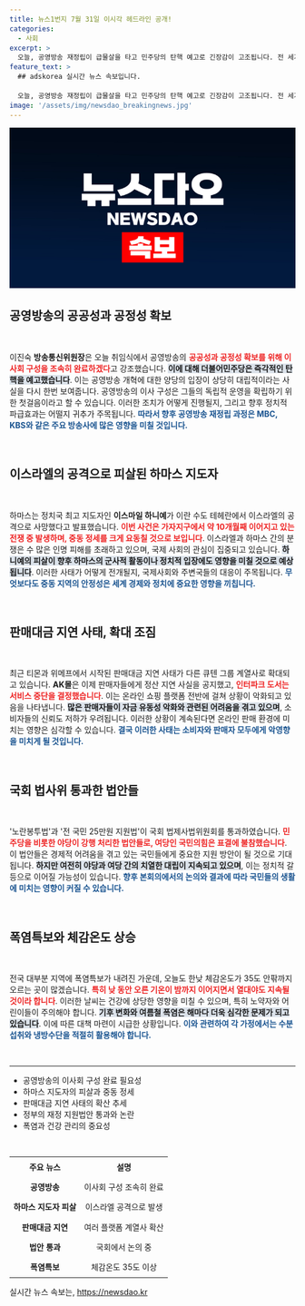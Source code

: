 ```yaml
---
title: 뉴스1번지 7월 31일 이시각 헤드라인 공개!
categories:
  - 사회
excerpt: >
  오늘, 공영방송 재정립이 급물살을 타고 민주당의 탄핵 예고로 긴장감이 고조됩니다. 전 세계의 관심이 집중된 가운데 하마스 지도자의 피살 사건과 판매대금 지연 사태도 심각한 논란을 일으키고 있습니다. 폭염 속에서 여야의 갈등이 크게 팽배한 이 시각, 진짜 현장은 어디일까요? 클릭해 확인해 보세요!
feature_text: >
  ## adskorea 실시간 뉴스 속보입니다.

  오늘, 공영방송 재정립이 급물살을 타고 민주당의 탄핵 예고로 긴장감이 고조됩니다. 전 세계의 관심이 집중된 가운데 하마스 지도자의 피살 사건과 판매대금 지연 사태도 심각한 논란을 일으키고 있습니다. 폭염 속에서 여야의 갈등이 크게 팽배한 이 시각, 진짜 현장은 어디일까요? 클릭해 확인해 보세요!
image: '/assets/img/newsdao_breakingnews.jpg'
---
```


<p><img src="/assets/img/newsdao_breakingnews.jpg" alt="adskorea 속보" /></p>

<h2 data-ke-size="size26">공영방송의 공공성과 공정성 확보</h2>

<p data-ke-size="size16">&nbsp;</p>

<p>이진숙 <b>방송통신위원장</b>은 오늘 취임식에서 공영방송의 <b><span style="color: #ee2323;">공공성과 공정성 확보를 위해 이사회 구성을 조속히 완료하겠다</span></b>고 강조했습니다. <b><span style="background-color: #21538527;">이에 대해 더불어민주당은 즉각적인 탄핵을 예고했습니다</span></b>. 이는 공영방송 개혁에 대한 양당의 입장이 상당히 대립적이라는 사실을 다시 한번 보여줍니다. 공영방송의 이사 구성은 그들의 독립적 운영을 확립하기 위한 첫걸음이라고 할 수 있습니다. 이러한 조치가 어떻게 진행될지, 그리고 향후 정치적 파급효과는 어떨지 귀추가 주목됩니다. <b><span style="color: #1a5490;">따라서 향후 공영방송 재정립 과정은 MBC, KBS와 같은 주요 방송사에 많은 영향을 미칠 것입니다.</span></b> </p>

<p data-ke-size="size16">&nbsp;</p>

<h2 data-ke-size="size26">이스라엘의 공격으로 피살된 하마스 지도자</h2>

<p data-ke-size="size16">&nbsp;</p>

<p>하마스는 정치국 최고 지도자인 <b>이스마일 하니예</b>가 이란 수도 테헤란에서 이스라엘의 공격으로 사망했다고 발표했습니다. <b><span style="color: #ee2323;">이번 사건은 가자지구에서 약 10개월째 이어지고 있는 전쟁 중 발생하며, 중동 정세를 크게 요동칠 것으로 보입니다</span></b>. 이스라엘과 하마스 간의 분쟁은 수 많은 인명 피해를 초래하고 있으며, 국제 사회의 관심이 집중되고 있습니다. <b><span style="background-color: #21538527;">하니예의 피살이 향후 하마스의 군사적 활동이나 정치적 입장에도 영향을 미칠 것으로 예상됩니다</span></b>. 이러한 사태가 어떻게 전개될지, 국제사회와 주변국들의 대응이 주목됩니다. <b><span style="color: #1a5490;">무엇보다도 중동 지역의 안정성은 세계 경제와 정치에 중요한 영향을 끼칩니다.</span></b> </p>

<p data-ke-size="size16">&nbsp;</p>

<h2 data-ke-size="size26">판매대금 지연 사태, 확대 조짐</h2>

<p data-ke-size="size16">&nbsp;</p>

<p>최근 티몬과 위메프에서 시작된 판매대금 지연 사태가 다른 큐텐 그룹 계열사로 확대되고 있습니다. <b>AK몰</b>은 이제 판매자들에게 정산 지연 사실을 공지했고, <b><span style="color: #ee2323;">인터파크 도서는 서비스 중단을 결정했습니다</span></b>. 이는 온라인 쇼핑 플랫폼 전반에 걸쳐 상황이 악화되고 있음을 나타냅니다. <b><span style="background-color: #21538527;">많은 판매자들이 자금 유동성 악화와 관련된 어려움을 겪고 있으며</span></b>, 소비자들의 신뢰도 저하가 우려됩니다. 이러한 상황이 계속된다면 온라인 판매 환경에 미치는 영향은 심각할 수 있습니다. <b><span style="color: #1a5490;">결국 이러한 사태는 소비자와 판매자 모두에게 악영향을 미치게 될 것입니다.</span></b></p>

<p data-ke-size="size16">&nbsp;</p>

<h2 data-ke-size="size26">국회 법사위 통과한 법안들</h2>

<p data-ke-size="size16">&nbsp;</p>

<p>'노란봉투법'과 '전 국민 25만원 지원법'이 국회 법제사법위원회를 통과하였습니다. <b><span style="color: #ee2323;">민주당을 비롯한 야당이 강행 처리한 법안들로, 여당인 국민의힘은 표결에 불참했습니다</span></b>. 이 법안들은 경제적 어려움을 겪고 있는 국민들에게 중요한 지원 방안이 될 것으로 기대됩니다. <b><span style="background-color: #21538527;">하지만 여전히 야당과 여당 간의 치열한 대립이 지속되고 있으며</span></b>, 이는 정치적 갈등으로 이어질 가능성이 있습니다. <b><span style="color: #1a5490;">향후 본회의에서의 논의와 결과에 따라 국민들의 생활에 미치는 영향이 커질 수 있습니다.</span></b></p>

<p data-ke-size="size16">&nbsp;</p>

<h2 data-ke-size="size26">폭염특보와 체감온도 상승</h2>

<p data-ke-size="size16">&nbsp;</p>

<p>전국 대부분 지역에 폭염특보가 내려진 가운데, 오늘도 한낮 체감온도가 35도 안팎까지 오르는 곳이 많겠습니다. <b><span style="color: #ee2323;">특히 낮 동안 오른 기온이 밤까지 이어지면서 열대야도 지속될 것이라 합니다</span></b>. 이러한 날씨는 건강에 상당한 영향을 미칠 수 있으며, 특히 노약자와 어린이들이 주의해야 합니다. <b><span style="background-color: #21538527;">기후 변화와 여름철 폭염은 해마다 더욱 심각한 문제가 되고 있습니다</span></b>. 이에 따른 대책 마련이 시급한 상황입니다. <b><span style="color: #1a5490;">이와 관련하여 각 가정에서는 수분 섭취와 냉방수단을 적절히 활용해야 합니다.</span></b> </p>

<p data-ke-size="size16">&nbsp;</p>

<hr>

<ul>
    <li>공영방송의 이사회 구성 완료 필요성</li>
    <li>하마스 지도자의 피살과 중동 정세</li>
    <li>판매대금 지연 사태의 확산 추세</li>
    <li>정부의 재정 지원법안 통과와 논란</li>
    <li>폭염과 건강 관리의 중요성</li>
</ul>

<p data-ke-size="size16">&nbsp;</p>

<table style="width: 100%; border-collapse: collapse;">
    <tr>
        <td style="text-align: center; height: 30px;"><b>주요 뉴스</b></td>
        <td style="text-align: center; height: 30px;"><b>설명</b></td>
    </tr>
    <tr>
        <td style="text-align: center; height: 30px;"><b>공영방송</b></td>
        <td style="text-align: center; height: 30px;">이사회 구성 조속히 완료</td>
    </tr>
    <tr>
        <td style="text-align: center; height: 30px;"><b>하마스 지도자 피살</b></td>
        <td style="text-align: center; height: 30px;">이스라엘 공격으로 발생</td>
    </tr>
    <tr>
        <td style="text-align: center; height: 30px;"><b>판매대금 지연</b></td>
        <td style="text-align: center; height: 30px;">여러 플랫폼 계열사 확산</td>
    </tr>
    <tr>
        <td style="text-align: center; height: 30px;"><b>법안 통과</b></td>
        <td style="text-align: center; height: 30px;">국회에서 논의 중</td>
    </tr>
    <tr>
        <td style="text-align: center; height: 30px;"><b>폭염특보</b></td>
        <td style="text-align: center; height: 30px;">체감온도 35도 이상</td>
    </tr>
</table>
실시간 뉴스 속보는, <a href="https://newsdao.kr" rel="dofollow">https://newsdao.kr</a>


